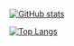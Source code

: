 
[![GitHub stats](https://github-readme-stats.vercel.app/api?username=pedromxavier&show_icons=true&theme=radical)](https://github.com/pedromxavier/pedromxavier)



[![Top Langs](https://github-readme-stats.vercel.app/api/top-langs/?username=pedromxavier&show_icons=true&theme=radical)](https://github.com/pedromxavier/pedromxavier)
